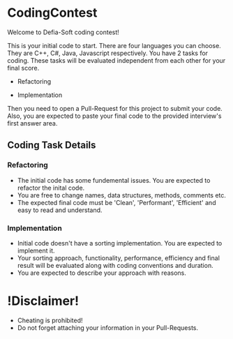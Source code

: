 # CodingContest

Welcome to Defia-Soft coding contest!

This is your initial code to start. There are four languages you can choose. They are C++, C#, Java, Javascript respectively.
You have 2 tasks for coding. These tasks will be evaluated independent from each other for your final score.

- Refactoring

- Implementation

Then you need to open a Pull-Request for this project to submit your code. Also, you are expected to paste your final code to the provided interview's first answer area.

## Coding Task Details ##
### Refactoring ###
- The initial code has some fundemental issues. You are expected to refactor the inital code.
- You are free to change names, data structures, methods, comments etc.
- The expected final code must be 'Clean', 'Performant', 'Efficient' and easy to read and understand.

### Implementation ###
- Initial code doesn't have a sorting implementation. You are expected to implement it.
- Your sorting approach, functionality, performance, efficiency and final result will be evaluated along with coding conventions and duration.
- You are expected to describe your approach with reasons.

# !Disclaimer! #
- Cheating is prohibited!
- Do not forget attaching your information in your Pull-Requests.
